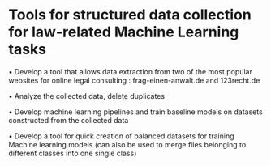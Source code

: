 # Tools for structured data collection for law-related Machine Learning tasks
   • Develop a tool that allows data extraction from two of the most popular websites for online legal consulting : frag-einen-anwalt.de and 123recht.de
   
   • Analyze the collected data, delete duplicates
   
   • Develop machine learning pipelines and train baseline models on datasets constructed from the collected data
   
   • Develop a tool for quick creation of balanced datasets for training Machine learning models (can also be used to merge files belonging to different classes into one single class)
